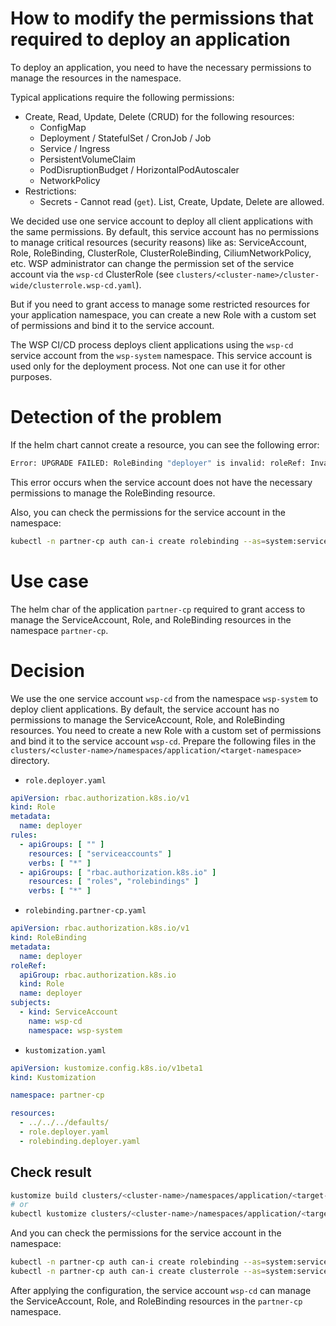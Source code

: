 How to modify the permissions that required to deploy an application
=

To deploy an application, you need to have the necessary permissions to manage the resources in the namespace.

Typical applications require the following permissions:

- Create, Read, Update, Delete (CRUD) for the following resources:
  - ConfigMap
  - Deployment / StatefulSet / CronJob / Job
  - Service / Ingress
  - PersistentVolumeClaim
  - PodDisruptionBudget / HorizontalPodAutoscaler
  - NetworkPolicy
- Restrictions:
  - Secrets - Cannot read (`get`). List, Create, Update, Delete are allowed.

We decided use one service account to deploy all client applications with the same permissions.
By default, this service account has no permissions to manage critical resources (security reasons) like as:
ServiceAccount, Role, RoleBinding, ClusterRole, ClusterRoleBinding, CiliumNetworkPolicy, etc.
WSP administrator can change the permission set of the service account via the `wsp-cd` ClusterRole 
(see `clusters/<cluster-name>/cluster-wide/clusterrole.wsp-cd.yaml`).

But if you need to grant access to manage some restricted resources for your application namespace,
you can create a new Role with a custom set of permissions and bind it to the service account.

The WSP CI/CD process deploys client applications using the `wsp-cd` service account from the `wsp-system` namespace.
This service account is used only for the deployment process. Not one can use it for other purposes.

# Detection of the problem

If the helm chart cannot create a resource, you can see the following error:

```bash
Error: UPGRADE FAILED: RoleBinding "deployer" is invalid: roleRef: Invalid value: rbac.RoleRef{APIGroup:"rbac.authorization.k8s.io", Kind:"Role", Name:"deployer"}: cannot change roleRef
```

This error occurs when the service account does not have the necessary permissions to manage the RoleBinding resource.

Also, you can check the permissions for the service account in the namespace:

```bash
kubectl -n partner-cp auth can-i create rolebinding --as=system:serviceaccount:wsp-system:wsp-cd  # no
```

# Use case

The helm char of the application `partner-cp` required to grant access to manage the ServiceAccount, Role, and
RoleBinding resources in the namespace `partner-cp`.

# Decision

We use the one service account `wsp-cd` from the namespace `wsp-system` to deploy client applications.
By default, the service account has no permissions to manage the ServiceAccount, Role, and RoleBinding resources.
You need to create a new Role with a custom set of permissions and bind it to the service account `wsp-cd`.
Prepare the following files in the `clusters/<cluster-name>/namespaces/application/<target-namespace>` directory.

- `role.deployer.yaml`

```yaml
apiVersion: rbac.authorization.k8s.io/v1
kind: Role
metadata:
  name: deployer
rules:
  - apiGroups: [ "" ]
    resources: [ "serviceaccounts" ]
    verbs: [ "*" ]
  - apiGroups: [ "rbac.authorization.k8s.io" ]
    resources: [ "roles", "rolebindings" ]
    verbs: [ "*" ]
```

- `rolebinding.partner-cp.yaml`

```yaml
apiVersion: rbac.authorization.k8s.io/v1
kind: RoleBinding
metadata:
  name: deployer
roleRef:
  apiGroup: rbac.authorization.k8s.io
  kind: Role
  name: deployer
subjects:
  - kind: ServiceAccount
    name: wsp-cd
    namespace: wsp-system
```

- `kustomization.yaml`

```yaml
apiVersion: kustomize.config.k8s.io/v1beta1
kind: Kustomization

namespace: partner-cp

resources:
  - ../../../defaults/
  - role.deployer.yaml
  - rolebinding.deployer.yaml
```

## Check result

```bash
kustomize build clusters/<cluster-name>/namespaces/application/<target-namespace>/
# or
kubectl kustomize clusters/<cluster-name>/namespaces/application/<target-namespace>/
```

And you can check the permissions for the service account in the namespace:

```bash
kubectl -n partner-cp auth can-i create rolebinding --as=system:serviceaccount:wsp-system:wsp-cd     # yes
kubectl -n partner-cp auth can-i create clusterrole --as=system:serviceaccount:wsp-system:wsp-cd     # no
```

After applying the configuration, the service account `wsp-cd` can manage the ServiceAccount, Role, and RoleBinding
resources in the `partner-cp` namespace.
